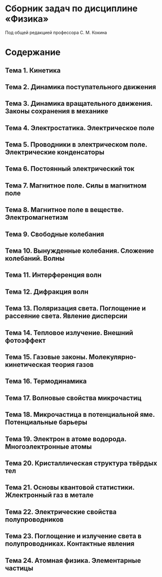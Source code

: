 # Сборник задач по дисциплине «Физика»
Под общей редакцией профессора С. М. Кокина

# Содержание

## Тема 1. Кинетика

## Тема 2. Динамика поступательного движения

## Тема 3. Динамика вращательного движения. Законы сохранения в механике

## Тема 4. Электростатика. Электрическое поле

## Тема 5. Проводники в электрическом поле. Электрические конденсаторы

## Тема 6. Постоянный электрический ток

## Тема 7. Магнитное поле. Силы в магнитном поле

## Тема 8. Магнитное поле в веществе. Электромагнетизм

## Тема 9. Свободные колебания

## Тема 10. Вынужденные колебания. Сложение колебаний. Волны

## Тема 11. Интерференция волн

## Тема 12. Дифракция волн

## Тема 13. Поляризация света. Поглощение и рассеяние света. Явление дисперсии

## Тема 14. Тепловое излучение. Внешний фотоэффект

## Тема 15. Газовые законы. Молекулярно-кинетическая теория газов

## Тема 16. Термодинамика

## Тема 17. Волновые свойства микрочастиц

## Тема 18. Микрочастица в потенциальной яме. Потенциальные барьеры

## Тема 19. Электрон в атоме водорода. Многоэлектронные атомы

## Тема 20. Кристаллическая структура твёрдых тел

## Тема 21. Основы квантовой статистики. Жлектронный газ в метале

## Тема 22. Электрические свойства полупроводников

## Тема 23. Поглощение и излучение света в полупроводниках. Контактные явления

## Тема 24. Атомная физика. Элементарные частицы
